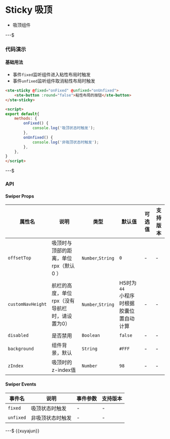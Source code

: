 # Sticky 吸顶
- 吸顶组件

---$

### 代码演示

#### 基础用法
- 事件`fixed`监听组件进入粘性布局时触发
- 事件`unfixed`监听组件取消粘性布局时触发
```html
<ste-sticky @fixed="onFixed" @unfixed="onUnfixed">
	<ste-button :round="false">粘性布局的按钮</ste-button>
</ste-sticky>

<script>
export default{
	methods: {
		onFixed() {
			console.log('吸顶状态时触发');
		},
		onUnfixed() {
			console.log('非吸顶状态时触发');
		},
	},
}
</script>
```



---$
### API
#### Swiper Props

| 属性名						| 说明																					| 类型								| 默认值																			| 可选值	| 支持版本	|
| -----							| -----																				| -----							| -----																			| -----	| -----		|
| `offsetTop`				| 吸顶时与顶部的距离，单位rpx（默认 0 ）				| `Number`,`String`	| `0`																				| -			| -				|
| `customNavHeight`	| 航栏的高度，单位rpx（没有导航栏时，请设置为0）	| `Number`,`String`	| H5时为`44`<br/>小程序时根据胶囊位置自动计算	| -			| -				|
| `disabled`				| 是否禁用																			| `Boolean`					| `false`																		| -			| -				|
| `background`			| 组件背景，默认																| `String`					| `#FFF`																		| -			| -				|
| `zIndex`					| 吸顶时的z-index值														| `Number`					| `98`																			| -			| -				|

#### Swiper Events
|事件名			|说明							|事件参数	|支持版本	|
| ---				| ---							| ---			| ---			|
| `fixed`		| 吸顶状态时触发				| -				| -				|
| `unfixed`	| 非吸顶状态时触发	| -				| -				|


---$
{{xuyajun}}